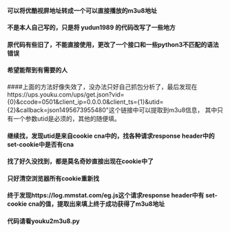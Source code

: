 #### 可以将优酷视屏地址转成一个可以直接播放的m3u8地址
#### 不是本人自己写的，只是将 yudun1989 的代码改写了一些地方
#### 原代码有些旧了，不能直接使用，更改了一个接口和一些python3不匹配的语法错误
#### 希望能帮到有需要的人

####上面的方法好像失效了，没办法只好自己抓包分析了，最后发现在https://ups.youku.com/ups/get.json?vid={0}&ccode=0501&client_ip=0.0.0.0&client_ts={1}&utid={2}&callback=json1495673955480"这个链接中可以提取到m3u8信息，
其中只有一个参数utid是必须的，其他的随便填。
#### 继续找，发现utid是来自cookie cna中的，找各种请求response header中的set-cookie中是否有cna
#### 找了好久没找到，都是莫名奇妙直接出现在cookie中了
#### 只好清空浏览器所有cookie重新找
#### 终于发现https://log.mmstat.com/eg.js这个请求response header中有 set-cookie cna的值，提取出来填上终于成功获得了m3u8地址
#### 代码请看youku2m3u8.py
